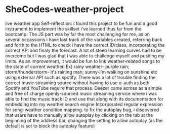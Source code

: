 # SheCodes-weather-project
live weather app
Self-reflection:
I found this project to be fun and a good instrument to implement the skillset i've learned thus far from the bootcamp. The JS part was by far the most challenging for me, as on several occassions i have lost track of the variables created, referring back and forth to the HTML to check i have the correct ID/class, incorporating the correct API and finaly the forecast. A lot of steep learning curves had to be overcome but I was glad that i was able to challenge myself and pushing my limits. 
As an improvement, it would be fun to link weather-related songs to the state of current weather. Ex) rainy weahter- purple rain; storm/thunderstorm- it's raining man; sunny-i'm walking on sunshine etc using external API such as spotify.
There was a lot of trouble finding the correct music streaming source without having to use o-auth as both Spotify and YouTube require that process. Deezer came across as a simple and free of charge openly-sourced music streaming service where i was able to find the music track ID and use that along with its documentation for embedding into my weather search engine
Incorporated regular expression for song-weather condition mapping. 
to fix the autoplay bug, i discovered that users have to manually allow autoplay by clicking on the tab at the beginning of the address bar, changing the setting to allow autoplay (as the default is set to block the autoplay feature)
